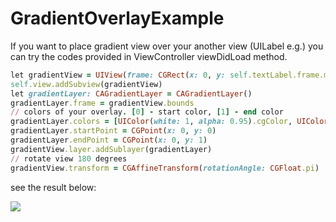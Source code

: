 # GradientOverlayExample
If you want to place gradient view over your another view (UILabel e.g.) you can try the codes provided in ViewController viewDidLoad method.

```ruby
let gradientView = UIView(frame: CGRect(x: 0, y: self.textLabel.frame.maxY - 100, width: 375, height: 100))
self.view.addSubview(gradientView)
let gradientLayer: CAGradientLayer = CAGradientLayer()
gradientLayer.frame = gradientView.bounds
// colors of your overlay. [0] - start color, [1] - end color
gradientLayer.colors = [UIColor(white: 1, alpha: 0.95).cgColor, UIColor(white: 1, alpha: 0.6).cgColor]
gradientLayer.startPoint = CGPoint(x: 0, y: 0)
gradientLayer.endPoint = CGPoint(x: 0, y: 1)
gradientView.layer.addSublayer(gradientLayer)
// rotate view 180 degrees
gradientView.transform = CGAffineTransform(rotationAngle: CGFloat.pi)
```


see the result below:

![](https://78.media.tumblr.com/aec58858027b393d0a65c4d2e698e7ae/tumblr_p044i5ELgV1wyutyko1_540.png)
